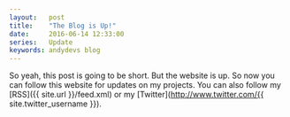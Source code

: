 ```yaml
---
layout:   post
title:    "The Blog is Up!"
date:     2016-06-14 12:33:00
series:   Update
keywords: andydevs blog
---
```


So yeah, this post is going to be short. But the website is up. So now you can follow this website for updates on my projects. You can also follow my [RSS]({{ site.url }}/feed.xml) or my [Twitter](http://www.twitter.com/{{ site.twitter_username }}).
